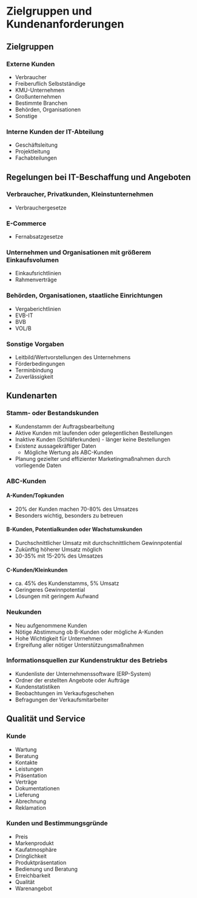 # Zielgruppen und Kundenanforderungen

## Zielgruppen

### Externe Kunden
- Verbraucher
- Freiberuflich Selbstständige
- KMU-Unternehmen
- Großunternehmen
- Bestimmte Branchen
- Behörden, Organisationen
- Sonstige

### Interne Kunden der IT-Abteilung
- Geschäftsleitung
- Projektleitung
- Fachabteilungen

## Regelungen bei IT-Beschaffung und Angeboten

### Verbraucher, Privatkunden, Kleinstunternehmen
- Verbrauchergesetze

### E-Commerce
- Fernabsatzgesetze

### Unternehmen und Organisationen mit größerem Einkaufsvolumen
- Einkaufsrichtlinien
- Rahmenverträge

### Behörden, Organisationen, staatliche Einrichtungen
- Vergaberichtlinien
- EVB-IT
- BVB
- VOL/B

### Sonstige Vorgaben
- Leitbild/Wertvorstellungen des Unternehmens
- Förderbedingungen
- Terminbindung
- Zuverlässigkeit


## Kundenarten

### Stamm- oder Bestandskunden
- Kundenstamm der Auftragsbearbeitung
- Aktive Kunden mit laufenden oder gelegentlichen Bestellungen
- Inaktive Kunden (Schläferkunden) - länger keine Bestellungen
- Existenz aussagekräftiger Daten
  - Mögliche Wertung als ABC-Kunden
- Planung gezielter und effizienter Marketingmaßnahmen durch vorliegende Daten

### ABC-Kunden

#### A-Kunden/Topkunden
- 20% der Kunden machen 70-80% des Umsatzes
- Besonders wichtig, besonders zu betreuen

#### B-Kunden, Potentialkunden oder Wachstumskunden
- Durchschnittlicher Umsatz mit durchschnittlichem Gewinnpotential
- Zukünftig höherer Umsatz möglich
- 30-35% mit 15-20% des Umsatzes

#### C-Kunden/Kleinkunden
- ca. 45% des Kundenstamms, 5% Umsatz
- Geringeres Gewinnpotential
- Lösungen mit geringem Aufwand

### Neukunden
- Neu aufgenommene Kunden
- Nötige Abstimmung ob B-Kunden oder mögliche A-Kunden
- Hohe Wichtigkeit für Unternehmen
- Ergreifung aller nötiger Unterstützungsmaßnahmen

### Informationsquellen zur Kundenstruktur des Betriebs
- Kundenliste der Unternehmenssoftware (ERP-System)
- Ordner der erstellten Angebote oder Aufträge
- Kundenstatistiken
- Beobachtungen im Verkaufsgeschehen
- Befragungen der Verkaufsmitarbeiter


## Qualität und Service

### Kunde
- Wartung
- Beratung
- Kontakte
- Leistungen
- Präsentation
- Verträge
- Dokumentationen
- Lieferung
- Abrechnung
- Reklamation

### Kunden und Bestimmungsgründe
- Preis
- Markenprodukt
- Kaufatmosphäre
- Dringlichkeit
- Produktpräsentation
- Bedienung und Beratung
- Erreichbarkeit
- Qualität
- Warenangebot
